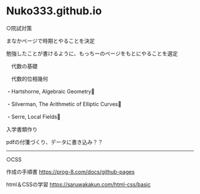 # Nuko333.github.io

○院試対策

まなかページで時期とやることを決定

勉強したことが書けるように、もっちーのページをもとにやることを選定

　代数の基礎
 
　代数的位相幾何

・Hartshorne, Algebraic Geometry

・Silverman, The Arithmetic of Elliptic Curves

・Serre, Local Fields

入学書類作り

pdfの付箋づくり、データに書き込み？？

--------------------------------------

○CSS

作成の手順書
https://prog-8.com/docs/github-pages

html＆CSSの学習
https://saruwakakun.com/html-css/basic

